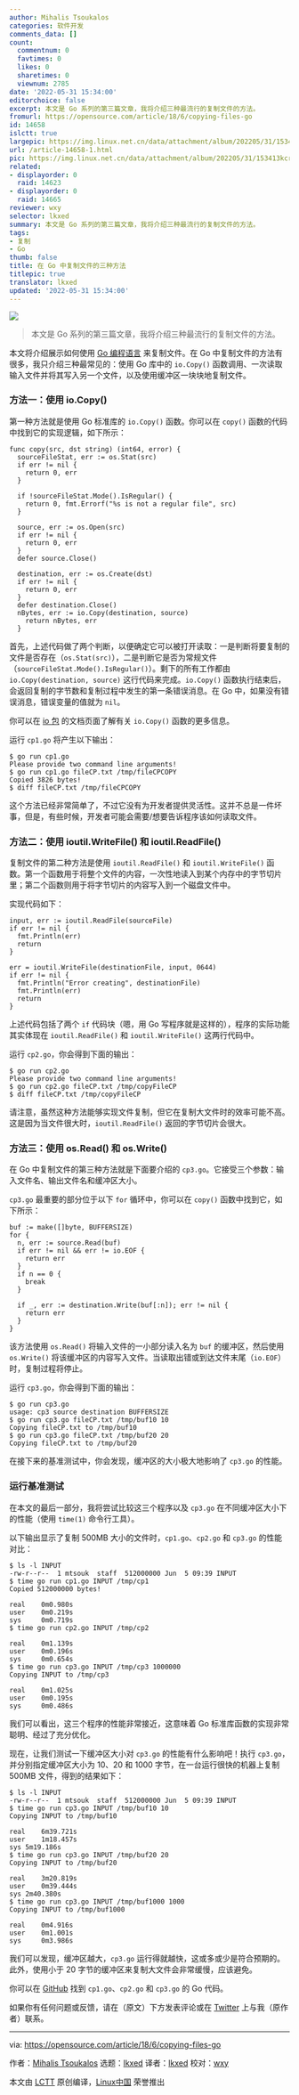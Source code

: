 ```yaml
---
author: Mihalis Tsoukalos
categories: 软件开发
comments_data: []
count:
  commentnum: 0
  favtimes: 0
  likes: 0
  sharetimes: 0
  viewnum: 2785
date: '2022-05-31 15:34:00'
editorchoice: false
excerpt: 本文是 Go 系列的第三篇文章，我将介绍三种最流行的复制文件的方法。
fromurl: https://opensource.com/article/18/6/copying-files-go
id: 14658
islctt: true
largepic: https://img.linux.net.cn/data/attachment/album/202205/31/153413kcrth9v8c93r5u8e.jpg
url: /article-14658-1.html
pic: https://img.linux.net.cn/data/attachment/album/202205/31/153413kcrth9v8c93r5u8e.jpg.thumb.jpg
related:
- displayorder: 0
  raid: 14623
- displayorder: 0
  raid: 14665
reviewer: wxy
selector: lkxed
summary: 本文是 Go 系列的第三篇文章，我将介绍三种最流行的复制文件的方法。
tags:
- 复制
- Go
thumb: false
title: 在 Go 中复制文件的三种方法
titlepic: true
translator: lkxed
updated: '2022-05-31 15:34:00'
---
```


![](/data/attachment/album/202205/31/153413kcrth9v8c93r5u8e.jpg)



> 
> 本文是 Go 系列的第三篇文章，我将介绍三种最流行的复制文件的方法。
> 
> 
> 


本文将介绍展示如何使用 [Go 编程语言](https://golang.org/) 来复制文件。在 Go 中复制文件的方法有很多，我只介绍三种最常见的：使用 Go 库中的 `io.Copy()` 函数调用、一次读取输入文件并将其写入另一个文件，以及使用缓冲区一块块地复制文件。


### 方法一：使用 io.Copy()


第一种方法就是使用 Go 标准库的 `io.Copy()` 函数。你可以在 `copy()` 函数的代码中找到它的实现逻辑，如下所示：



```
func copy(src, dst string) (int64, error) {
  sourceFileStat, err := os.Stat(src)
  if err != nil {
    return 0, err
  }

  if !sourceFileStat.Mode().IsRegular() {
    return 0, fmt.Errorf("%s is not a regular file", src)
  }

  source, err := os.Open(src)
  if err != nil {
    return 0, err
  }
  defer source.Close()

  destination, err := os.Create(dst)
  if err != nil {
    return 0, err
  }
  defer destination.Close()
  nBytes, err := io.Copy(destination, source)
    return nBytes, err
  }

```

首先，上述代码做了两个判断，以便确定它可以被打开读取：一是判断将要复制的文件是否存在（`os.Stat(src)`），二是判断它是否为常规文件（`sourceFileStat.Mode().IsRegular()`）。剩下的所有工作都由 `io.Copy(destination, source)` 这行代码来完成。`io.Copy()` 函数执行结束后，会返回复制的字节数和复制过程中发生的第一条错误消息。在 Go 中，如果没有错误消息，错误变量的值就为 `nil`。


你可以在 [io 包](https://golang.org/pkg/io/) 的文档页面了解有关 `io.Copy()` 函数的更多信息。


运行 `cp1.go` 将产生以下输出：



```
$ go run cp1.go
Please provide two command line arguments!
$ go run cp1.go fileCP.txt /tmp/fileCPCOPY
Copied 3826 bytes!
$ diff fileCP.txt /tmp/fileCPCOPY

```

这个方法已经非常简单了，不过它没有为开发者提供灵活性。这并不总是一件坏事，但是，有些时候，开发者可能会需要/想要告诉程序该如何读取文件。


### 方法二：使用 ioutil.WriteFile() 和 ioutil.ReadFile()


复制文件的第二种方法是使用 `ioutil.ReadFile()` 和 `ioutil.WriteFile()` 函数。第一个函数用于将整个文件的内容，一次性地读入到某个内存中的字节切片里；第二个函数则用于将字节切片的内容写入到一个磁盘文件中。


实现代码如下：



```
input, err := ioutil.ReadFile(sourceFile)
if err != nil {
  fmt.Println(err)
  return
}

err = ioutil.WriteFile(destinationFile, input, 0644)
if err != nil {
  fmt.Println("Error creating", destinationFile)
  fmt.Println(err)
  return
}

```

上述代码包括了两个 `if` 代码块（嗯，用 Go 写程序就是这样的），程序的实际功能其实体现在 `ioutil.ReadFile()` 和 `ioutil.WriteFile()` 这两行代码中。


运行 `cp2.go`，你会得到下面的输出：



```
$ go run cp2.go
Please provide two command line arguments!
$ go run cp2.go fileCP.txt /tmp/copyFileCP
$ diff fileCP.txt /tmp/copyFileCP

```

请注意，虽然这种方法能够实现文件复制，但它在复制大文件时的效率可能不高。这是因为当文件很大时，`ioutil.ReadFile()` 返回的字节切片会很大。


### 方法三：使用 os.Read() 和 os.Write()


在 Go 中复制文件的第三种方法就是下面要介绍的 `cp3.go`。它接受三个参数：输入文件名、输出文件名和缓冲区大小。


`cp3.go` 最重要的部分位于以下 `for` 循环中，你可以在 `copy()` 函数中找到它，如下所示：



```
buf := make([]byte, BUFFERSIZE)
for {
  n, err := source.Read(buf)
  if err != nil && err != io.EOF {
    return err
  }
  if n == 0 {
    break
  }

  if _, err := destination.Write(buf[:n]); err != nil {
    return err
  }
}

```

该方法使用 `os.Read()` 将输入文件的一小部分读入名为 `buf` 的缓冲区，然后使用 `os.Write()` 将该缓冲区的内容写入文件。当读取出错或到达文件末尾（`io.EOF`）时，复制过程将停止。


运行 `cp3.go`，你会得到下面的输出：



```
$ go run cp3.go
usage: cp3 source destination BUFFERSIZE
$ go run cp3.go fileCP.txt /tmp/buf10 10
Copying fileCP.txt to /tmp/buf10
$ go run cp3.go fileCP.txt /tmp/buf20 20
Copying fileCP.txt to /tmp/buf20

```

在接下来的基准测试中，你会发现，缓冲区的大小极大地影响了 `cp3.go` 的性能。


### 运行基准测试


在本文的最后一部分，我将尝试比较这三个程序以及 `cp3.go` 在不同缓冲区大小下的性能（使用 `time(1)` 命令行工具）。


以下输出显示了复制 500MB 大小的文件时，`cp1.go`、`cp2.go` 和 `cp3.go` 的性能对比：



```
$ ls -l INPUT
-rw-r--r--  1 mtsouk  staff  512000000 Jun  5 09:39 INPUT
$ time go run cp1.go INPUT /tmp/cp1
Copied 512000000 bytes!

real    0m0.980s
user    0m0.219s
sys     0m0.719s
$ time go run cp2.go INPUT /tmp/cp2

real    0m1.139s
user    0m0.196s
sys     0m0.654s
$ time go run cp3.go INPUT /tmp/cp3 1000000
Copying INPUT to /tmp/cp3

real    0m1.025s
user    0m0.195s
sys     0m0.486s

```

我们可以看出，这三个程序的性能非常接近，这意味着 Go 标准库函数的实现非常聪明、经过了充分优化。


现在，让我们测试一下缓冲区大小对 `cp3.go` 的性能有什么影响吧！执行 `cp3.go`，并分别指定缓冲区大小为 10、20 和 1000 字节，在一台运行很快的机器上复制 500MB 文件，得到的结果如下：



```
$ ls -l INPUT
-rw-r--r--  1 mtsouk  staff  512000000 Jun  5 09:39 INPUT
$ time go run cp3.go INPUT /tmp/buf10 10
Copying INPUT to /tmp/buf10

real    6m39.721s
user    1m18.457s
sys 5m19.186s
$ time go run cp3.go INPUT /tmp/buf20 20
Copying INPUT to /tmp/buf20

real    3m20.819s
user    0m39.444s
sys 2m40.380s
$ time go run cp3.go INPUT /tmp/buf1000 1000
Copying INPUT to /tmp/buf1000

real    0m4.916s
user    0m1.001s
sys     0m3.986s

```

我们可以发现，缓冲区越大，`cp3.go` 运行得就越快，这或多或少是符合预期的。此外，使用小于 20 字节的缓冲区来复制大文件会非常缓慢，应该避免。


你可以在 [GitHub](https://github.com/mactsouk/opensource.com) 找到 `cp1.go`、`cp2.go` 和 `cp3.go` 的 Go 代码。


如果你有任何问题或反馈，请在（原文）下方发表评论或在 [Twitter](https://twitter.com/mactsouk) 上与我（原作者）联系。




---


via: <https://opensource.com/article/18/6/copying-files-go>


作者：[Mihalis Tsoukalos](https://opensource.com/users/mtsouk) 选题：[lkxed](https://github.com/lkxed) 译者：[lkxed](https://github.com/lkxed) 校对：[wxy](https://github.com/wxy)


本文由 [LCTT](https://github.com/LCTT/TranslateProject) 原创编译，[Linux中国](https://linux.cn/) 荣誉推出